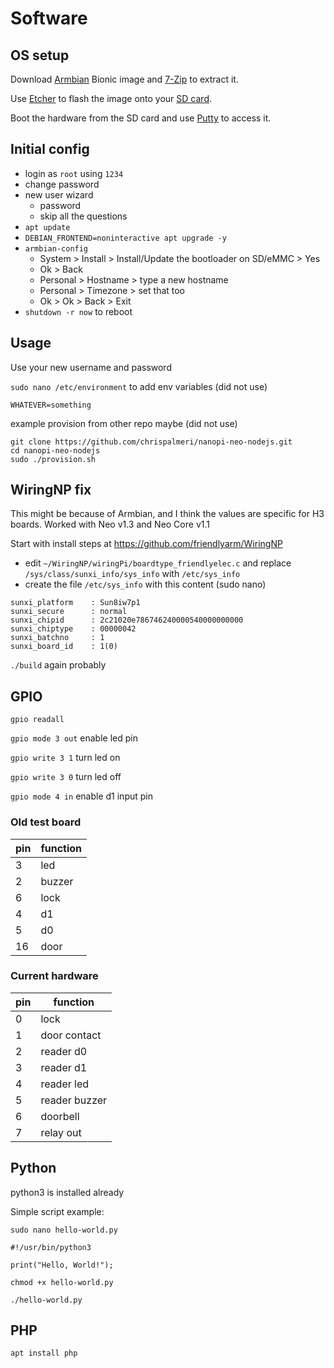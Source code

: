 # Software

## OS setup

Download [Armbian][1] Bionic image and [7-Zip][2] to extract it.

Use [Etcher][4] to flash the image onto your [SD card][3].

Boot the hardware from the SD card and use [Putty][5] to access it.

  [1]: https://www.armbian.com/nanopi-neo/
  [2]: https://www.7-zip.org/
  [3]: https://shop.sandisk.com/store/sdiskus/en_US/pd/productID.5163153100/SanDisk-Ultra-microSDXC-UHSI-Card-32GB-A1C10U1
  [4]: https://www.balena.io/etcher/
  [5]: https://www.chiark.greenend.org.uk/~sgtatham/putty/latest.html

## Initial config

* login as `root` using `1234`
* change password
* new user wizard
  * password
  * skip all the questions
* `apt update`
* `DEBIAN_FRONTEND=noninteractive apt upgrade -y`
* `armbian-config`
    * System > Install > Install/Update the bootloader on SD/eMMC > Yes
    * Ok > Back
    * Personal > Hostname > type a new hostname
    * Personal > Timezone > set that too
    * Ok > Ok > Back > Exit
* `shutdown -r now` to reboot

## Usage

Use your new username and password

`sudo nano /etc/environment` to add env variables (did not use)

```
WHATEVER=something
```

example provision from other repo maybe (did not use)

```
git clone https://github.com/chrispalmeri/nanopi-neo-nodejs.git
cd nanopi-neo-nodejs
sudo ./provision.sh
```

## WiringNP fix

This might be because of Armbian, and I think the values are specific for H3 boards. Worked with Neo v1.3 and Neo Core v1.1

Start with install steps at https://github.com/friendlyarm/WiringNP

  * edit `~/WiringNP/wiringPi/boardtype_friendlyelec.c` and replace `/sys/class/sunxi_info/sys_info` with `/etc/sys_info`
  * create the file `/etc/sys_info` with this content (sudo nano)

```
sunxi_platform    : Sun8iw7p1
sunxi_secure      : normal
sunxi_chipid      : 2c21020e786746240000540000000000
sunxi_chiptype    : 00000042
sunxi_batchno     : 1
sunxi_board_id    : 1(0)
```

`./build` again probably

## GPIO

`gpio readall`

`gpio mode 3 out` enable led pin

`gpio write 3 1` turn led on

`gpio write 3 0` turn led off

`gpio mode 4 in` enable d1 input pin

### Old test board

pin | function
--- | ---
  3 | led
  2 | buzzer
  6 | lock
  4 | d1
  5 | d0
 16 | door

### Current hardware

pin | function
--- | ---
  0 | lock
  1 | door contact
  2 | reader d0
  3 | reader d1
  4 | reader led
  5 | reader buzzer
  6 | doorbell
  7 | relay out

## Python

python3 is installed already

Simple script example:

`sudo nano hello-world.py`

```
#!/usr/bin/python3

print("Hello, World!");
```

`chmod +x hello-world.py`

`./hello-world.py`

## PHP

`apt install php`
